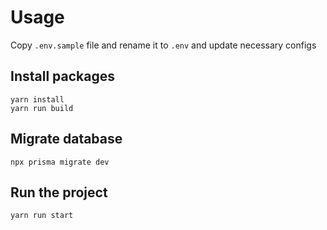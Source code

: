 # Usage

Copy `.env.sample` file and rename it to `.env` and update necessary configs

## Install packages

```
yarn install
yarn run build
```

## Migrate database

```
npx prisma migrate dev
```

## Run the project

```
yarn run start
```
